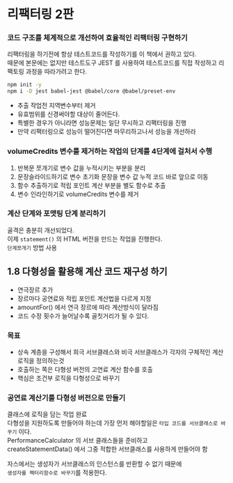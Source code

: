 # 리팩터링 2판
### 코드 구조를 체계적으로 개선하여 효율적인 리팩터링 구현하기

리팩터링을 하기전에 항상 테스트코드를 작성하기를 이 책에서 권하고 있다.  
때문에 본문에는 없지만 테스트도구 JEST 를 사용하여 테스트코드를 직접 작성하고 리팩토링 과정을 따라가려고 한다.
  
```bash
npm init -y
npm i -D jest babel-jest @babel/core @babel/preset-env
```


- 추출 작업전 지역변수부터 제거
- 유효범위를 신경써야할 대상이 줄어든다.
- 특별한 경우가 아니라면 성능문제는 일단 무시하고 리팩터링을 진행
- 만약 리팩터링으로 성능이 떨어진다면 마무리하고나서 성능을 개선하라

### volumeCredits 변수를 제거하는 작업의 단계를 4단계에 걸처서 수행
1. 반복문 쪼개기로 변수 값을 누적시키는 부분을 분리
2. 문장슬라이드하기로 변수 초기화 문장을 변수 값 누적 코드 바로 앞으로 이동
3. 함수 추출하기로 적립 포인트 계산 부분을 별도 함수로 추출
4. 변수 인라인하기로 volumeCredits 변수를 제거

### 계산 단계와 포맷팅 단계 분리하기
골격은 충분히 개선되었다.  
이제 `statement()` 의 HTML 버전을 만드는 작업을 진행한다.  
`단계쪼개기` 방법 사용


## 1.8 다형성을 활용해 계산 코드 재구성 하기
- 연극장르 추가
- 장르마다 공연료와 적립 포인트 계산법을 다르게 지정
- amountFor() 에서 연극 장르에 따라 계산방식이 달라짐
- 코드 수정 횟수가 늘어날수록 골칫거리가 될 수 있다.
### 목표
- 상속 계층을 구성해서 희극 서브클래스와 비극 서브클래스가 각자의 구체적인 계산 로직을 정의하는것
- 호출하는 쪽은 다형성 버전의 고연료 계산 함수를 호출
- 핵심은 조건부 로직을 다형성으로 바꾸기

### 공연료 계산기를 다형성 버전으로 만들기
클래스에 로직을 담는 작업 완료  
다형성을 지원하도록 만들어야 하는데 가장 먼저 해야할일은
`타입 코드를 서브클래스로 바꾸기` 이다.  
PerformanceCalculator 의 서브 클래스들을 준비하고   
createStatementData() 에서 그중 적합한 서브클래스를 사용하게 만들어야 함
  
자스에서는 생성자가 서브클래스의 인스턴스를 반환할 수 없기 때문에   
`생성자를 팩터리함수로 바꾸기`를 적용한다.